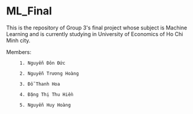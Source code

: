# ML_Final
This is the repository of Group 3's final project whose subject is Machine Learning and is currently studying in University of Economics of Ho Chi Minh city. 

Members: 

         1. Nguyễn Đôn Đức 

         2. Nguyễn Trương Hoàng 
         
         3. Đỗ Thanh Hoa 
         
         4. Đặng Thị Thu Hiền 
         
         5. Nguyễn Huy Hoàng
